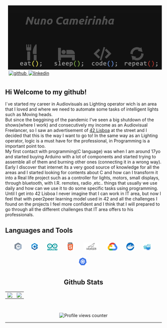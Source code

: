 <img src="./nome_eat_repeat.png"   />



<a href="https://github.com/ncameiri" target="_blank">
<img src=https://img.shields.io/badge/github-%2324292e.svg?&style=for-the-badge&logo=github&logoColor=white alt=github  style="margin-left: 11px; margin-bottom: 10px;" />
</a>
<a href="https://www.linkedin.com/in/nuno-cameirinha-7705a561/" target="_blank">
<img src=https://img.shields.io/badge/linkedin-%231E77B5.svg?&style=for-the-badge&logo=linkedin&logoColor=white alt=linkedin style="margin-left: 2px; margin-bottom: 10px;" />
</a>


## Hi Welcome to my github!  

I´ve started my career in Audiovisuals as Lighting operator wich is an area that I loved and where we need to automate some tasks of intelligent lights such as Moving heads.<br>
But since the beggining of the pandemic I've seen a big shutdown of the shows(where I work) and consecutively my income as an Audiovisual Freelancer, so I saw an advertisement of [42 Lisboa](https://www.42lisboa.com/en/) at the street and I decided that this is the way I want to go to! In the same way as an Lighting operator, logic is a must have for the professional, in Programming is a important point too.<br>
My first contact with programming(C language) was when I am around 17yo and started buying  Arduino with a lot of components and started trying to assemble all of them and burning other ones (connecting it in a wrong way).<br>
Early I discover that internet its a very good source of knowledge for all the areas and I started looking for contents about C and how can I transform it into a Real life project such as a controller for lights, motors, small displays, through bluetooth, with I.R. remotes, radio ,etc.. things that usually we use daily and how can we use it to do some specific tasks using programming.<br>
Until I get into 42 Lisboa I never imagine that I can work in IT area, but now I feel that with peer2peer learning model used in 42 and all the challenges I found on the projects I feel more confident and I think that I will prepared to go through all the different challenges that IT area offers to his professionals. 


## Languages and Tools


<div align="center">
<img style="margin: 10px; padding-right: 5px" src="./.resources\c-seeklogo.com.svg" alt="JavaScriptt" height="25" />
<img style="margin: 10px; padding-right: 5px" src="./.resources\icons8-c++.svg" alt="CSS3" height="25" />
<img style="margin: 10px; padding-right: 5px" src="./.resources\arduino-seeklogo.com.svg" alt="HTML5" height="22" />
<img style="margin: 10px; padding-right: 5px" src="./.resources\html.svg" alt="Bootstrap" height="25" />
<img style="margin: 10px; padding-right: 5px" src="./.resources\mariadb.svg" alt="TypeScript" height="25" />
<img style="margin: 10px; padding-right: 5px" src="./.resources\gcloud.svg" alt="Redux" height="25" />
<img style="margin: 10px; padding-right: 5px" src="./.resources\docker.svg" alt="React" height="25" />
<img style="margin: 10px; padding-right: 5px" src="./.resources\minikube.svg" alt="NextJS" height="25" />
<img style="margin: 10px; padding-right: 5px" src="./.resources\kubernetes.svg" alt="MongoDB" height="25" />


## Github Stats

<table><tr><td valign="top" width="50%">

<img src="https://github-readme-stats.vercel.app/api?username=ncameiri&show_icons=true&theme=vue&count_private=true&hide_border=true" align="left" style="width: 100%" />

</td><td valign="top" width="50%">

<img src="https://github-readme-stats.vercel.app/api/top-langs/?username=ncameiri&hide_border=true&theme=vue&layout=compact" align="left" style="width: 100%" />

</td></tr></table>

<br/>

![Profile views counter](https://komarev.com/ghpvc/?username=ncameiri&&style=flat-square)

---
